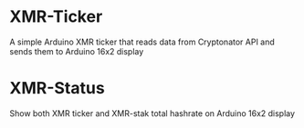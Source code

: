 # XMR-Ticker

A simple Arduino XMR ticker that reads data from Cryptonator API and sends them to Arduino 16x2 display


# XMR-Status

Show both XMR ticker and XMR-stak total hashrate on Arduino 16x2 display
